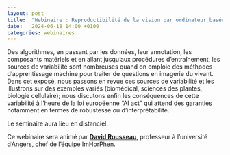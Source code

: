 ```yaml
---
layout: post
title:  "Webinaire : Reproductibilité de la vision par ordinateur basée sur l’apprentissage machine en bio-imagerie"
date:   2024-06-18 14:00 +0100
categories: webinaires
---
```

Des algorithmes, en passant par les données, leur annotation, les composants matériels et en allant jusqu’aux procédures d’entraînement, les sources de variabilité sont nombreuses quand on emploie des méthodes d’apprentissage machine pour traiter de questions en imagerie du vivant. Dans cet exposé, nous passons en revue ces sources de variabilité et les illustrons sur des exemples variés (biomédical, sciences des plantes, biologie cellulaire); nous discutons enfin les conséquences de cette variabilité à l’heure de la loi européenne “AI act” qui attend des garanties notamment en termes de robustesse ou d’interprétabilité.

Le séminaire aura lieu en distanciel.

Ce webinaire sera animé par **[David Rousseau](https://irhs.angers-nantes.hub.inrae.fr/recherche/imagerie-pour-l-horticulture-et-le-phenotypage/l-equipe/david-rousseau)**, professeur à l’université d’Angers, chef de l’équipe ImHorPhen. 
